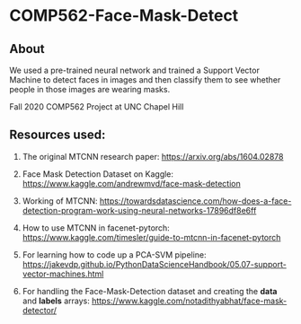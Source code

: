 # COMP562-Face-Mask-Detect

## About
We used a pre-trained neural network and trained a Support Vector Machine to detect faces in images and then classify them to see whether people in those images are wearing masks.

Fall 2020 COMP562 Project at UNC Chapel Hill

## Resources used:

1. The original MTCNN research paper: https://arxiv.org/abs/1604.02878

2. Face Mask Detection Dataset on Kaggle: https://www.kaggle.com/andrewmvd/face-mask-detection

3. Working of MTCNN: https://towardsdatascience.com/how-does-a-face-detection-program-work-using-neural-networks-17896df8e6ff

3. How to use MTCNN in facenet-pytorch: https://www.kaggle.com/timesler/guide-to-mtcnn-in-facenet-pytorch

4. For learning how to code up a PCA-SVM pipeline: https://jakevdp.github.io/PythonDataScienceHandbook/05.07-support-vector-machines.html

5. For handling the Face-Mask-Detection dataset and creating the <b>data</b> and <b>labels</b> arrays: https://www.kaggle.com/notadithyabhat/face-mask-detector/
